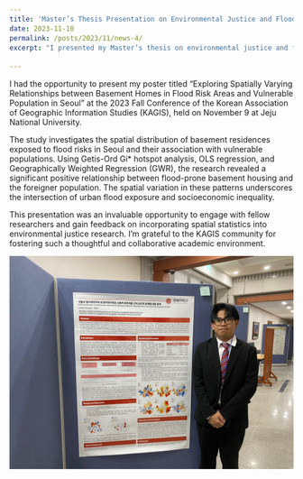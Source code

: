 ```yaml
---
title: 'Master’s Thesis Presentation on Environmental Justice and Flood Risk at KNU'
date: 2023-11-10
permalink: /posts/2023/11/news-4/
excerpt: "I presented my Master’s thesis on environmental justice and flood risk at Kyungpook National University and received valuable feedback from faculty members and peers."

---
```

I had the opportunity to present my poster titled “Exploring Spatially Varying Relationships between Basement Homes in Flood Risk Areas and Vulnerable Population in Seoul” at the 2023 Fall Conference of the Korean Association of Geographic Information Studies (KAGIS), held on November 9 at Jeju National University.

The study investigates the spatial distribution of basement residences exposed to flood risks in Seoul and their association with vulnerable populations. Using Getis-Ord Gi* hotspot analysis, OLS regression, and Geographically Weighted Regression (GWR), the research revealed a significant positive relationship between flood-prone basement housing and the foreigner population. The spatial variation in these patterns underscores the intersection of urban flood exposure and socioeconomic inequality.

This presentation was an invaluable opportunity to engage with fellow researchers and gain feedback on incorporating spatial statistics into environmental justice research. I’m grateful to the KAGIS community for fostering such a thoughtful and collaborative academic environment.

<img src='\images\KakaoTalk_20250514_105605079_02.jpg'>